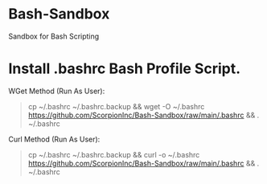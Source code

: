 # Bash-Sandbox
Sandbox for Bash Scripting

# Install .bashrc Bash Profile Script.
WGet Method (Run As User):
> cp ~/.bashrc ~/.bashrc.backup && wget -O ~/.bashrc https://github.com/ScorpionInc/Bash-Sandbox/raw/main/.bashrc && . ~/.bashrc

Curl Method (Run As User):
> cp ~/.bashrc ~/.bashrc.backup && curl -o ~/.bashrc https://github.com/ScorpionInc/Bash-Sandbox/raw/main/.bashrc && . ~/.bashrc
